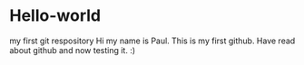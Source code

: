 # Hello-world
my first git respository
Hi my name is Paul. This is my first github.
Have read about github and now testing it. :)
